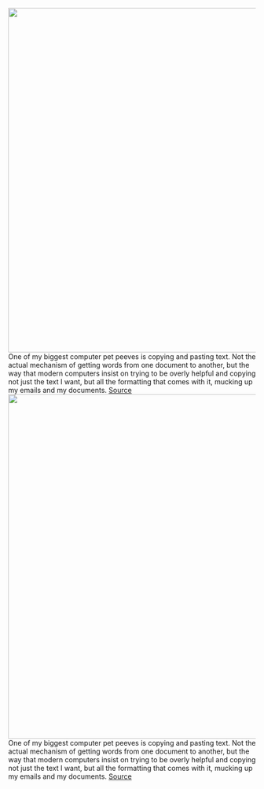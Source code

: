 <img src='https://cdn.vox-cdn.com/thumbor/6B6rs9BRaYMAS-6DAPnGHcEElWg=/0x0:1712x1080/1200x800/filters:focal(720x404:992x676)/cdn.vox-cdn.com/uploads/chorus_image/image/70575050/Screen_Shot_2022_03_03_at_12.49.13_PM.0.png' width='700px' /><br/>
One of my biggest computer pet peeves is copying and pasting text. Not the actual mechanism of getting words from one document to another, but the way that modern computers insist on trying to be overly helpful and copying not just the text I want, but all the formatting that comes with it, mucking up my emails and my documents.
<a href='https://www.theverge.com/2022/3/3/22959920/pure-paste-menubar-app-macos-useless-copy-formatted-text'> Source <a/><img src='https://cdn.vox-cdn.com/thumbor/6B6rs9BRaYMAS-6DAPnGHcEElWg=/0x0:1712x1080/1200x800/filters:focal(720x404:992x676)/cdn.vox-cdn.com/uploads/chorus_image/image/70575050/Screen_Shot_2022_03_03_at_12.49.13_PM.0.png' width='700px' /><br/>
One of my biggest computer pet peeves is copying and pasting text. Not the actual mechanism of getting words from one document to another, but the way that modern computers insist on trying to be overly helpful and copying not just the text I want, but all the formatting that comes with it, mucking up my emails and my documents.
<a href='https://www.theverge.com/2022/3/3/22959920/pure-paste-menubar-app-macos-useless-copy-formatted-text'> Source <a/>